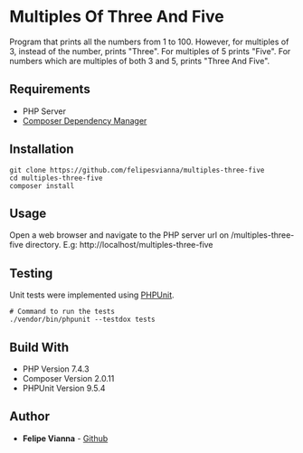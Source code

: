 # Multiples Of Three And Five

Program that prints all the numbers from 1 to 100. However, for multiples of 3, instead of the number, prints "Three". For multiples of 5 prints "Five". For numbers which are multiples of both 3 and 5, prints "Three And Five".

## Requirements

- PHP Server
- [Composer Dependency Manager](https://getcomposer.org/)

## Installation

```
git clone https://github.com/felipesvianna/multiples-three-five
cd multiples-three-five
composer install
```

## Usage

Open a web browser and navigate to the PHP server url on /multiples-three-five directory.
E.g: http://localhost/multiples-three-five

## Testing

Unit tests were implemented using [PHPUnit](https://phpunit.de/).

```
# Command to run the tests
./vendor/bin/phpunit --testdox tests
```

## Build With

- PHP Version 7.4.3
- Composer Version 2.0.11
- PHPUnit Version 9.5.4

## Author

- **Felipe Vianna** - [Github](https://github.com/felipesvianna)

